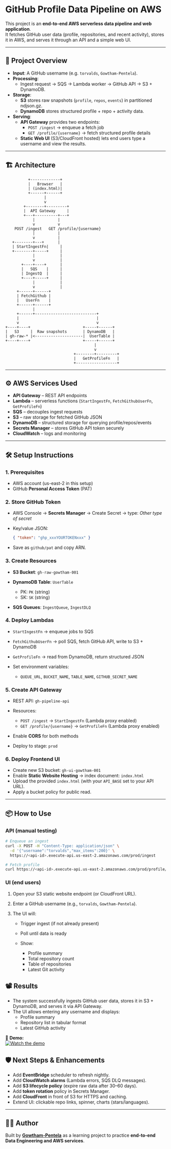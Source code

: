 # GitHub Profile Data Pipeline on AWS

This project is an **end-to-end AWS serverless data pipeline and web application**.  
It fetches GitHub user data (profile, repositories, and recent activity), stores it in AWS, and serves it through an API and a simple web UI.

---

## 🚀 Project Overview

- **Input**: A GitHub username (e.g. `torvalds`, `Gowtham-Pentela`).  
- **Processing**:  
  - Ingest request → SQS → Lambda worker → GitHub API → S3 + DynamoDB.  
- **Storage**:  
  - **S3** stores raw snapshots (`profile`, `repos`, `events`) in partitioned ndjson.gz.  
  - **DynamoDB** stores structured profile + repo + activity data.  
- **Serving**:  
  - **API Gateway** provides two endpoints:  
    - `POST /ingest` → enqueue a fetch job  
    - `GET /profile/{username}` → fetch structured profile details  
  - **Static Web UI** (S3/CloudFront hosted) lets end users type a username and view the results.

---

## 🏗️ Architecture

```text
          +-------------+
          |   Browser   |
          | (index.html)|
          +------+------+
                 |
                 v
        +--------+---------+
        |  API Gateway     |
        +---+----------+---+
            |          |
            v          v
    POST /ingest   GET /profile/{username}
            |          |
            v          |
   +--------+---+      |
   | StartIngestFn|     |
   +--------+-----+     |
            |           |
            v           |
       +----+----+      |
       |   SQS    |     |
       | IngestQ  |     |
       +----+-----+     |
            |           |
            v           |
     +------+------+
     | FetchGithub |
     |   UserFn    |
     +------+------+
            |
     +------+---------------------------+
     |                                  |
     v                                  v
+----+----+                       +-----+------+
|   S3     |  Raw snapshots       | DynamoDB   |
| gh-raw-* |<---------------------|  UserTable |
+----+----+                       +-----+------+
                                       |
                                       v
                              +--------+---------+
                              |   GetProfileFn   |
                              +------------------+
````

---

## ⚙️ AWS Services Used

* **API Gateway** – REST API endpoints
* **Lambda** – serverless functions (`StartIngestFn`, `FetchGithubUserFn`, `GetProfileFn`)
* **SQS** – decouples ingest requests
* **S3** – raw storage for fetched GitHub JSON
* **DynamoDB** – structured storage for querying profile/repos/events
* **Secrets Manager** – stores GitHub API token securely
* **CloudWatch** – logs and monitoring

---

## 🛠️ Setup Instructions

### 1. Prerequisites

* AWS account (us-east-2 in this setup)
* GitHub **Personal Access Token** (PAT)

### 2. Store GitHub Token

* AWS Console → **Secrets Manager** → Create Secret → type: *Other type of secret*
* Key/value JSON:

  ```json
  { "token": "ghp_xxxYOURTOKENxxx" }
  ```
* Save as `github/pat` and copy ARN.

### 3. Create Resources

* **S3 Bucket**: `gh-raw-gowtham-001`
* **DynamoDB Table**: `UserTable`

  * PK: `PK` (string)
  * SK: `SK` (string)
* **SQS Queues**: `IngestQueue`, `IngestDLQ`

### 4. Deploy Lambdas

* `StartIngestFn` → enqueue jobs to SQS
* `FetchGithubUserFn` → poll SQS, fetch GitHub API, write to S3 + DynamoDB
* `GetProfileFn` → read from DynamoDB, return structured JSON
* Set environment variables:

  * `QUEUE_URL`, `BUCKET_NAME`, `TABLE_NAME`, `GITHUB_SECRET_NAME`

### 5. Create API Gateway

* REST API: `gh-pipeline-api`
* Resources:

  * `POST /ingest` → `StartIngestFn` (Lambda proxy enabled)
  * `GET /profile/{username}` → `GetProfileFn` (Lambda proxy enabled)
* Enable **CORS** for both methods
* Deploy to stage: `prod`

### 6. Deploy Frontend UI

* Create new S3 bucket: `gh-ui-gowtham-001`
* Enable **Static Website Hosting** → index document: `index.html`
* Upload the provided `index.html` (with your `API_BASE` set to your API URL).
* Apply a bucket policy for public read.

---

## 📦 How to Use

### API (manual testing)

```bash
# Enqueue an ingest
curl -X POST -H "Content-Type: application/json" \
  -d '{"username":"torvalds","max_items":200}' \
  https://<api-id>.execute-api.us-east-2.amazonaws.com/prod/ingest

# Fetch profile
curl https://<api-id>.execute-api.us-east-2.amazonaws.com/prod/profile/torvalds
```

### UI (end users)

1. Open your S3 static website endpoint (or CloudFront URL).
2. Enter a GitHub username (e.g., `torvalds`, `Gowtham-Pentela`).
3. The UI will:

   * Trigger ingest (if not already present)
   * Poll until data is ready
   * Show:

     * Profile summary
     * Total repository count
     * Table of repositories
     * Latest Git activity

## 📽️ Results

- The system successfully ingests GitHub user data, stores it in S3 + DynamoDB, and serves it via API Gateway.  
- The UI allows entering any username and displays:
  - Profile summary
  - Repository list in tabular format
  - Latest GitHub activity  

🎥 **Demo:**  
[![Watch the demo](results/demo.png)](results/demo.mp4)



## 🛡️ Next Steps & Enhancements

* Add **EventBridge** scheduler to refresh nightly.
* Add **CloudWatch alarms** (Lambda errors, SQS DLQ messages).
* Add **S3 lifecycle policy** (expire raw data after 30–60 days).
* Add **token rotation** policy in Secrets Manager.
* Add **CloudFront** in front of S3 for HTTPS and caching.
* Extend UI: clickable repo links, spinner, charts (stars/languages).

---

## 👨‍💻 Author

Built by **[Gowtham-Pentela](https://github.com/Gowtham-Pentela)** as a learning project to practice **end-to-end Data Engineering and AWS services**.
